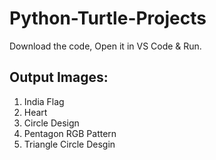 # Python-Turtle-Projects

Download the code, Open it in VS Code & Run.

## Output Images:

1. India Flag
2. Heart
3. Circle Design
4. Pentagon RGB Pattern
5. Triangle Circle Desgin
   

